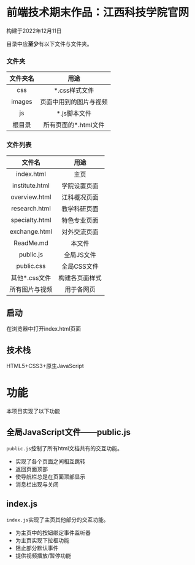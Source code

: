 # 前端技术期末作品：江西科技学院官网
构建于2022年12月11日

目录中应**至少**有以下文件与文件夹。

### 文件夹
| 文件夹名 | 用途 |
| :---: | :---: |
|css|*.css样式文件|
|images|页面中用到的图片与视频|
|js|*.js脚本文件|
|根目录|所有页面的*.html文件|

### 文件列表
| 文件名 | 用途 |
| :---: | :---: |
|index.html|主页|
|institute.html|学院设置页面|
|overview.html|江科概况页面|
|research.html|教学科研页面|
|specialty.html|特色专业页面|
|exchange.html|对外交流页面|
|ReadMe.md|本文件|
|public.js|全局JS文件|
|public.css|全局CSS文件|
|其他*.css文件|构建各页面样式|
|所有图片与视频|用于各网页|

## 启动
在浏览器中打开index.html页面

## 技术栈
HTML5+CSS3+原生JavaScript

# 功能
本项目实现了以下功能

## 全局JavaScript文件——public.js
`public.js`控制了所有html文档共有的交互功能。
+ 实现了各个页面之间相互跳转
+ 返回页面顶部
+ 使导航栏总是在页面顶部显示
+ 消息栏出现与关闭

## index.js
`index.js`实现了主页其他部分的交互功能。
+ 为主页中的按钮绑定事件监听器
+ 为主页实现下拉框功能
+ 阻止部分默认事件
+ 提供视频播放/暂停功能
